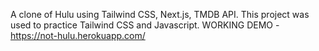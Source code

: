 A clone of Hulu using Tailwind CSS, Next.js, TMDB API. This project was used to practice Tailwind CSS and Javascript.
WORKING DEMO - https://not-hulu.herokuapp.com/

